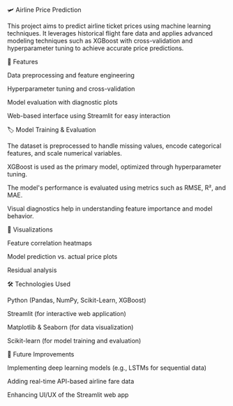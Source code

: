 🛩️ Airline Price Prediction

This project aims to predict airline ticket prices using machine learning techniques. It leverages historical flight fare data and applies advanced modeling techniques such as XGBoost with cross-validation and hyperparameter tuning to achieve accurate price predictions.

📌 Features

Data preprocessing and feature engineering

Hyperparameter tuning and cross-validation

Model evaluation with diagnostic plots

Web-based interface using Streamlit for easy interaction

🏷️ Model Training & Evaluation

The dataset is preprocessed to handle missing values, encode categorical features, and scale numerical variables.

XGBoost is used as the primary model, optimized through hyperparameter tuning.

The model's performance is evaluated using metrics such as RMSE, R², and MAE.

Visual diagnostics help in understanding feature importance and model behavior.

💊 Visualizations

Feature correlation heatmaps

Model prediction vs. actual price plots

Residual analysis

🛠️ Technologies Used

Python (Pandas, NumPy, Scikit-Learn, XGBoost)

Streamlit (for interactive web application)

Matplotlib & Seaborn (for data visualization)

Scikit-learn (for model training and evaluation)

🎯 Future Improvements

Implementing deep learning models (e.g., LSTMs for sequential data)

Adding real-time API-based airline fare data

Enhancing UI/UX of the Streamlit web app

